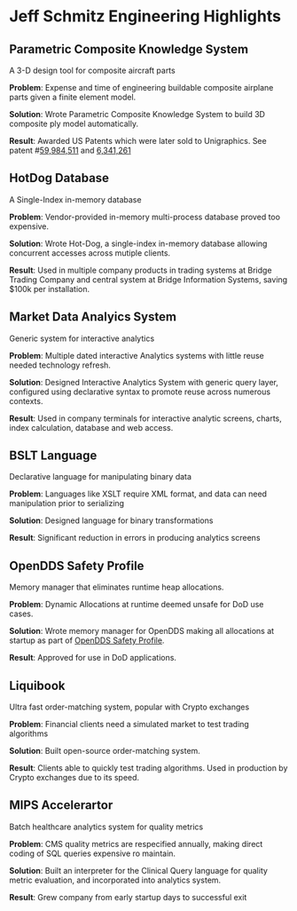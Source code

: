 # Jeff Schmitz Engineering Highlights

## Parametric Composite Knowledge System
A 3-D design tool for composite aircraft parts

**Problem**: Expense and time of engineering buildable composite airplane parts given a finite element model.

**Solution**: Wrote Parametric Composite Knowledge System to build 3D composite ply model automatically.

**Result**: Awarded US Patents which were later sold to Unigraphics.  See patent #[59,984,511](https://ppubs.uspto.gov/api/pdf/downloadPdf/5984511?requestToken=eyJzdWIiOiJkMWQ4NTk2Yi1iZTNiLTRhYWMtYmY5MS02ODRjMTE4Y2E4ODMiLCJ2ZXIiOiI3MTNhMzE2ZC05NzIyLTQwZTMtOGIzYy1iMTYzZWUwN2I1ZDQiLCJleHAiOjB9) and [6,341,261](https://ppubs.uspto.gov/api/pdf/downloadPdf/6341261?requestToken=eyJzdWIiOiJkMWQ4NTk2Yi1iZTNiLTRhYWMtYmY5MS02ODRjMTE4Y2E4ODMiLCJ2ZXIiOiJmYTM5YTdlZC0wNzBmLTRlNmYtOTk1YS03M2Y3ODg0YzE3OTciLCJleHAiOjB9) 

## HotDog Database
A Single-Index in-memory database

**Problem**: Vendor-provided in-memory multi-process database proved too expensive.

**Solution**: Wrote Hot-Dog, a single-index in-memory database allowing concurrent accesses across mutiple clients.

**Result**: Used in multiple company products in trading systems at Bridge Trading Company and central system at Bridge Information Systems, saving $100k per installation.

## Market Data Analyics System
Generic system for interactive analytics

**Problem**: Multiple dated interactive Analytics systems with little reuse needed technology refresh.

**Solution**: Designed Interactive Analytics System with generic query layer, configured using declarative syntax to promote reuse across numerous contexts.

**Result**: Used in company terminals for interactive analytic screens, charts, index calculation, database and web access.

## BSLT Language
Declarative language for manipulating binary data

**Problem**: Languages like XSLT require XML format, and data can need manipulation prior to serializing 

**Solution**: Designed language for binary transformations

**Result**: Significant reduction in errors in producing analytics screens

## OpenDDS Safety Profile
Memory manager that eliminates runtime heap allocations.

**Problem**: Dynamic Allocations at runtime deemed unsafe for DoD use cases.

**Solution**: Wrote memory manager for OpenDDS making all allocations at startup as part of [OpenDDS Safety Profile](https://opendds.readthedocs.io/en/master/devguide/safety_profile.html).

**Result**: Approved for use in DoD applications.

## Liquibook
Ultra fast order-matching system, popular with Crypto exchanges

**Problem**: Financial clients need a simulated market to test trading algorithms

**Solution**: Built open-source order-matching system.

**Result**: Clients able to quickly test trading algorithms.  Used in production by Crypto exchanges due to its speed.

## MIPS Accelerartor
Batch healthcare analytics system for quality metrics

**Problem**: CMS quality metrics are respecified annually, making direct coding of SQL queries expensive ro maintain.

**Solution**: Built an interpreter for the Clinical Query language for quality metric evaluation, and incorporated into analytics system.

**Result**: Grew company from early startup days to successful exit




